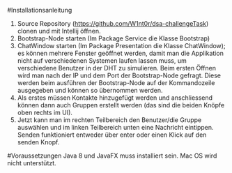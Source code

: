 #Installationsanleitung

1.	Source Repository (https://github.com/W1nt0r/dsa-challengeTask) clonen und mit Intellij öffnen.
2.	Bootstrap-Node starten (Im Package Service die Klasse Bootstrap)
3.	ChatWindow starten (Im Package Presentation die Klasse ChatWindow); es können mehrere Fenster geöffnet werden, damit man die Applikation nicht auf verschiedenen Systemen laufen lassen muss, um verschiedene Benutzer in der DHT zu simulieren. Beim ersten Öffnen wird man nach der IP und dem Port der Bootstrap-Node gefragt. Diese werden beim ausführen der Bootstrap-Node auf der Kommandozeile ausgegeben und können so übernommen werden.
4.	Als erstes müssen Kontakte hinzugefügt werden und anschliessend können dann auch Gruppen erstellt werden (das sind die beiden Knöpfe oben rechts im UI).
5.	Jetzt kann man im rechten Teilbereich den Benutzer/die Gruppe auswählen und im linken Teilbereich unten eine Nachricht eintippen. Senden funktioniert entweder über enter oder einen Klick auf den senden Knopf.

#Voraussetzungen
Java 8 und JavaFX muss installiert sein. Mac OS wird nicht unterstützt.
